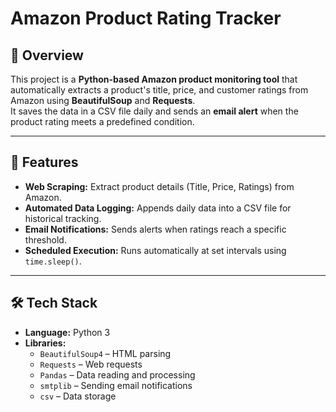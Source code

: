 # Amazon Product Rating Tracker

## 📌 Overview
This project is a **Python-based Amazon product monitoring tool** that automatically extracts a product's title, price, and customer ratings from Amazon using **BeautifulSoup** and **Requests**.  
It saves the data in a CSV file daily and sends an **email alert** when the product rating meets a predefined condition.

---

## 🚀 Features
- **Web Scraping:** Extract product details (Title, Price, Ratings) from Amazon.
- **Automated Data Logging:** Appends daily data into a CSV file for historical tracking.
- **Email Notifications:** Sends alerts when ratings reach a specific threshold.
- **Scheduled Execution:** Runs automatically at set intervals using `time.sleep()`.

---

## 🛠️ Tech Stack
- **Language:** Python 3
- **Libraries:**
  - `BeautifulSoup4` – HTML parsing
  - `Requests` – Web requests
  - `Pandas` – Data reading and processing
  - `smtplib` – Sending email notifications
  - `csv` – Data storage

